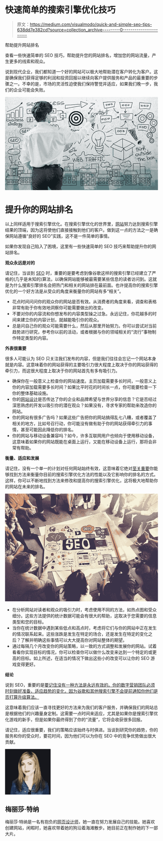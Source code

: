 # 快速简单的搜索引擎优化技巧

> 原文：<https://medium.com/visualmodo/quick-and-simple-seo-tips-638dd7e382cd?source=collection_archive---------0----------------------->

帮助提升网站排名

查看一些快速简单的 SEO 技巧，帮助提升您的网站排名，增加您的网站流量，产生更多的线索和观众。

说到现代企业，我们都知道一个好的网站可以极大地帮助潜在客户转化为客户。这是确保我们获得足够的利润和投资回报以继续向客户提供服务和产品的最重要的步骤之一。不幸的是，市场的灵活性迫使我们保持警觉并适应，如果我们晚一步，我们的企业可能会失败。

![](img/f322abbb81fcf7f1c76d136c624c32cd.png)

# 提升你的网站排名

以上同样适用于搜索引擎优化。在搜索引擎优化的世界里，[网站](https://visualmodo.com/)努力达到搜索引擎结果的顶端，因为这将使他们直接接触到他们的客户。做到这一点的方法之一是确保网站遵循“良好的 SEO”实践，这不是一件简单的事情。

如果你发现自己陷入了困境，这里有一些快速简单的 SEO 技巧来帮助提升你的网站排名。

**观众永远是对的**

请记住，当谈到 [SEO](https://visualmodo.com/) 时，重要的是要考虑到像谷歌这样的搜索引擎已经建立了严格的(几乎是未知的)算法，以确保网站能够被最需要某些信息的读者访问到。这就是为什么搜索引擎排名会把热门和相关的网站排在最前面。也许提高你的搜索引擎优化的一个好方法是从受众的角度来衡量你的网站有多“相关”。

*   花点时间问问你的观众你的网站是否有效。从消费者的角度来看，调查和表格非常有助于你有效地洞察你可能需要做出的改变。
*   不要对你的内容流和你想发布的内容类型操之过急。永远记住，你花越多的时间来建立你的内容计划，就越能吸引你的观众。
*   总是问自己你的观众可能需要什么，然后从那里开始努力。你可以尝试对当前趋势进行研究，参考你以前的活动，或者根据与你的领域相关的“流行”事物制作特定类型的内容。

**外表很重要**

很多人可能认为 SEO 只关注我们发布的内容，但是我们往往会忘记一个网站本身就是内容。这意味着你的网站获得的主要吸引力很大程度上取决于你的网站获得的牵引力，而这很大程度上取决于你的网站首先有多有吸引力。

*   确保你在一般意义上检查你的网站速度。主页加载需要多长时间，一般意义上你的内容加载需要多长时间？如果比平时花的时间长一点，你可能要检查一下你的整体基础设施。
*   你的[网站设计](http://www.wearetg.com/service/web-design-development/)是否传达了你的企业和品牌希望与世界分享的信息？它是否经过深思熟虑的开发以吸引你的潜在观众？如果没有，寻求专家的帮助来改造你的网站。
*   你的网站有很多广告吗？如果这些广告把你的网站搞得乱七八糟，或者覆盖了相关的地方，比如号召行动，你可能没有做有助于你的网站获得牵引力的事情，甚至可能因此降低你的排名。
*   你的网站与移动设备兼容吗？如今，许多互联网用户也倾向于使用移动设备，这意味着如果你的网站既能在桌面上运行，又能在移动设备上运行，那将会非常有帮助。

**衡量、适应和发展**

请记住，没有一个单一的计划对任何网站始终有效，这意味着它绝对[至关重要](https://visualmodo.com/wordpress-themes/)你能够找到方法来衡量你目前的搜索引擎优化方法的性能以及它影响你的排名的方式。这样，你可以不断地找到方法来修改和提高你的搜索引擎优化，这将极大地帮助你的网站在未来的排名。

![](img/0ee1fe306ca60c88266d1868afee18f6.png)

*   在分析网站对读者和观众的吸引力时，考虑使用不同的方法，如热点图和受众细分。这些方法提供的统计数据可能会有很大的帮助，这取决于您需要的信息类型和您的目标。
*   当你在统计数据中遇到某些低点和高点时，考虑将它们与你的网站中正在发生的情况联系起来。这些涨跌是发生在特定的场合，还是发生在特定的变化之后？了解并明确这些事情可以大大提高你对网站整体的期望。
*   通过每隔几个月改变你的网站策略，以一致的方式调整和发展你的网站。试着看看你实现目标的情况，你可以检查你可以做什么改变来达到一个特定的或更高的目标。如上所述，在适当的情况下做出这些小的改变可以让你的 SEO 游戏变得更好。

**结论**

说到 SEO，重要的是[要记住没有一种方法是永远有效的。你的数字营销团队必须时刻做好准备，适应趋势的变化，因为谷歌和其他搜索引擎不会提前通知你他们是否打算升级算法。](https://visualmodo.com/wordpress-themes/)

这意味着我们应该一直寻找更好的方法来为我们的客户服务，并确保我们的网站总是根据他们的兴趣量身定制。这需要一点时间来适应，尤其是如果你是搜索引擎优化游戏的新手，但是如果你最终得到了你的“流量”，它将会收获很多回报。

请记住，适应很重要，我们的策略应该始终与时俱进。当谈到研究你的趋势，你的服务和你的受众时，要花时间，因为他们可以为你在 SEO 中的竞争优势做出很大贡献。

![](img/d6cc305544c2b9103751e4113a351570.png)

## 梅丽莎·特纳

梅丽莎·特纳是一名有抱负的[网页设计师](http://www.wearetg.com/service/web-design-development/)，她一直在努力发展自己的技能。她喜欢创建网站，闲暇时，她喜欢带着她的狗沿着海滩散步。她目前正在制作她的下一部大片。